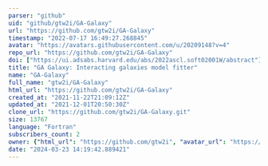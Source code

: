 ```yaml
---
parser: "github"
uid: "github/gtw2i/GA-Galaxy"
url: "https://github.com/gtw2i/GA-Galaxy"
timestamp: "2022-07-17 16:49:27.268845"
avatar: "https://avatars.githubusercontent.com/u/20209148?v=4"
repo_url: "https://github.com/gtw2i/GA-Galaxy"
doi: ["https://ui.adsabs.harvard.edu/abs/2022ascl.soft02001W/abstract"]
title: "GA Galaxy: Interacting galaxies model fitter"
name: "GA-Galaxy"
full_name: "gtw2i/GA-Galaxy"
html_url: "https://github.com/gtw2i/GA-Galaxy"
created_at: "2021-11-22T21:09:12Z"
updated_at: "2021-12-01T20:50:30Z"
clone_url: "https://github.com/gtw2i/GA-Galaxy.git"
size: 13767
language: "Fortran"
subscribers_count: 2
owner: {"html_url": "https://github.com/gtw2i", "avatar_url": "https://avatars.githubusercontent.com/u/20209148?v=4", "login": "gtw2i", "type": "User"}
date: "2024-03-23 14:19:42.889421"
---
```

